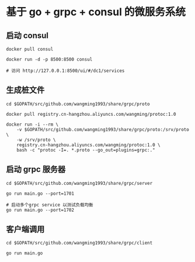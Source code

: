 # 基于 go + grpc + consul 的微服务系统

## 启动 consul

```shell
docker pull consul

docker run -d -p 8500:8500 consul

# 访问 http://127.0.0.1:8500/ui/#/dc1/services 
```
 
## 生成桩文件

```shell
cd $GOPATH/src/github.com/wangming1993/share/grpc/proto

docker pull registry.cn-hangzhou.aliyuncs.com/wangming/protoc:1.0

docker run -i --rm \
    -v $GOPATH/src/github.com/wangming1993/share/grpc/proto:/srv/proto \
    -w /srv/proto \
    registry.cn-hangzhou.aliyuncs.com/wangming/protoc:1.0 \
    bash -c "protoc -I=. *.proto --go_out=plugins=grpc:."
```

## 启动 grpc 服务器

```shell
cd $GOPATH/src/github.com/wangming1993/share/grpc/server

go run main.go --port=1701

# 启动多个grpc service 以测试负载均衡
go run main.go --port=1702

```


## 客户端调用

```shell
cd $GOPATH/src/github.com/wangming1993/share/grpc/client

go run main.go
```

